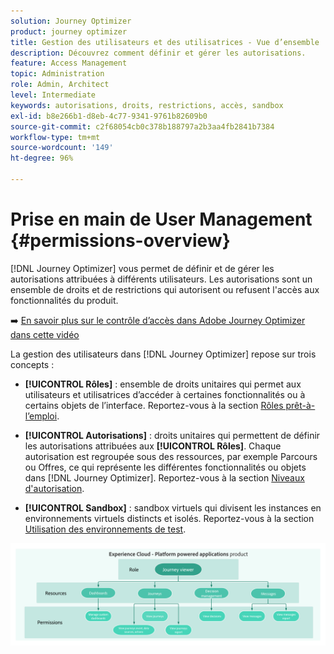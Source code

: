 ```yaml
---
solution: Journey Optimizer
product: journey optimizer
title: Gestion des utilisateurs et des utilisatrices - Vue d’ensemble
description: Découvrez comment définir et gérer les autorisations.
feature: Access Management
topic: Administration
role: Admin, Architect
level: Intermediate
keywords: autorisations, droits, restrictions, accès, sandbox
exl-id: b8e266b1-d8eb-4c77-9341-9761b82609b0
source-git-commit: c2f68054cb0c378b188797a2b3aa4fb2841b7384
workflow-type: tm+mt
source-wordcount: '149'
ht-degree: 96%

---
```


# Prise en main de User Management {#permissions-overview}

[!DNL Journey Optimizer] vous permet de définir et de gérer les autorisations attribuées à différents utilisateurs. Les autorisations sont un ensemble de droits et de restrictions qui autorisent ou refusent l&#39;accès aux fonctionnalités du produit.

➡️ [En savoir plus sur le contrôle d’accès dans Adobe Journey Optimizer dans cette vidéo](#video)

La gestion des utilisateurs dans [!DNL Journey Optimizer] repose sur trois concepts :

* **[!UICONTROL Rôles]** : ensemble de droits unitaires qui permet aux utilisateurs et utilisatrices d’accéder à certaines fonctionnalités ou à certains objets de l’interface. Reportez-vous à la section [Rôles prêt-à-l’emploi](ootb-product-profiles.md).

* **[!UICONTROL Autorisations]** : droits unitaires qui permettent de définir les autorisations attribuées aux **[!UICONTROL Rôles]**. Chaque autorisation est regroupée sous des ressources, par exemple Parcours ou Offres, ce qui représente les différentes fonctionnalités ou objets dans [!DNL Journey Optimizer]. Reportez-vous à la section [Niveaux d&#39;autorisation](high-low-permissions.md).

* **[!UICONTROL Sandbox]** : sandbox virtuels qui divisent les instances en environnements virtuels distincts et isolés. Reportez-vous à la section [Utilisation des environnements de test](sandboxes.md).

![](assets/do-not-localize/permissions_2.png)

<!--
## How-to video{#video}

Learn more about access control system and custom proles in Adobe Journey Optimizer. Learn how to manage roles and permissions and how to add and manage users.

>[!VIDEO](https://video.tv.adobe.com/v/333998?quality=12)
-->